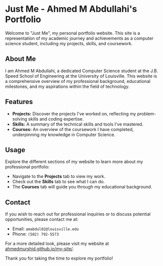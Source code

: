 # Just Me - Ahmed M Abdullahi's Portfolio

Welcome to "Just Me", my personal portfolio website. This site is a representation of my academic journey and achievements as a computer science student, including my projects, skills, and coursework.

## About Me

I am Ahmed M Abdullahi, a dedicated Computer Science student at the J.B. Speed School of Engineering at the University of Louisville. This website is a comprehensive overview of my professional background, educational milestones, and my aspirations within the field of technology.

## Features

- **Projects:** Discover the projects I've worked on, reflecting my problem-solving skills and coding expertise.
- **Skills:** A summary of the technical skills and tools I've mastered.
- **Courses:** An overview of the coursework I have completed, underpinning my knowledge in Computer Science.

## Usage

Explore the different sections of my website to learn more about my professional portfolio:
- Navigate to the **Projects** tab to view my work.
- Check out the **Skills** tab to see what I can do.
- The **Courses** tab will guide you through my educational background.

## Contact

If you wish to reach out for professional inquiries or to discuss potential opportunities, please contact me at:

- Email: `amabdul02@louisville.edu`
- Phone: `(502) 792-5573`

For a more detailed look, please visit my website at [ahmedmurshid.github.io/my-site/](https://ahmedmurshid.github.io/my-site/).

Thank you for taking the time to explore my portfolio!

